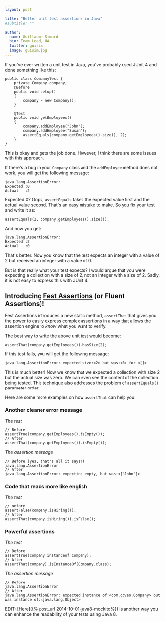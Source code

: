 ```yaml
---
layout: post

title: "Better unit test assertions in Java"
#subtitle: ""

author:
  name: Guillaume Simard
  bio: Team Lead, UA
  twitter: guisim
  image: guisim.jpg
---
```


If you've ever written a unit test in Java, you've probably used JUnit 4 and done something like this:
	
    public class CompanyTest {
        private Company company;
        @Before
        public void setup()
        {
            company = new Company();
        }
        
        @Test
        public void getEmployees()
        {
            company.addEmployee("John");
            company.addEmployee("Susan");
            assertEquals(company.getEmployees().size(), 2);
        }	    
    }

This is okay and gets the job done. However, I think there are some issues with this approach.

<!-- more -->

If there's a bug in your `Company` class and the `addEmployee` method does not work, you will get the following message:
	
    java.lang.AssertionError: 
    Expected :0
    Actual   :2

Expected 0? Oops, `assertEquals` takes the expected value first and the actual value second. That's an easy mistake to make. So you fix your test and write it as:

	assertEquals(2, company.getEmployees().size());

And now you get:
	
    java.lang.AssertionError: 
    Expected :2
    Actual   :0

That's better. Now you know that the test expects an integer with a value of 2 but received an integer with a value of 0.

But is that really what your test expects? I would argue that you were expecting a collection with a size of 2, not an integer with a size of 2. Sadly, it is not easy to express this with JUnit 4.

## Introducing [Fest Assertions](https://github.com/alexruiz/fest-assert-2.x/wiki/Using-fest-assertions) (or Fluent Assertions)!

Fest Assertions introduces a new static method, `assertThat` that gives you the power to easily express complex assertions in a way that allows the assertion engine to _know_ what you want to verify.

The best way to write the above unit test would become:

    assertThat(company.getEmployees()).hasSize(2);

If this test fails, you will get the following message:

    java.lang.AssertionError: expected size:<2> but was:<0> for <[]>

This is much better! Now we know that we expected a collection with size 2 but the actual size was zero. We can even see the content of the collection being tested. This technique also addresses the problem of `assertEquals()` parameter order.

Here are some more examples on how `assertThat` can help you.

### Another cleaner error message

*The test*

    // Before
    assertTrue(company.getEmployees().isEmpty());
    // After
    assertThat(company.getEmployees()).isEmpty());

*The assertion message*

    // Before (yes, that's all it says!)
    java.lang.AssertionError
    // After
    java.lang.AssertionError: expecting empty, but was:<['John']>

### Code that reads more like english

*The test*

    // Before
    assertFalse(company.isHiring());
    // After
    assertThat(company.isHiring()).isFalse();

### Powerful assertions

*The test*

    // Before
    assertTrue(company instanceof Company);
    // After
    assertThat(company).isInstanceOf(Company.class);
   
*The assertion message*

    // Before
    java.lang.AssertionError
    // After
    java.lang.AssertionError: expected instance of:<com.coveo.Company> but was instance of:<java.lang.Object>

EDIT: [Here]({% post_url 2014-10-01-java8-mockito%}) is another way you can enhance the readability of your tests using Java 8.
